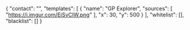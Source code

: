 {
  "contact": "",
  "templates": [
    {
      "name": "GP Explorer",
      "sources": [
        "https://i.imgur.com/EiSvCIW.png"
      ],
      "x": 30,
      "y": 500
    }
  ],
  "whitelist": [],
  "blacklist": []
}
